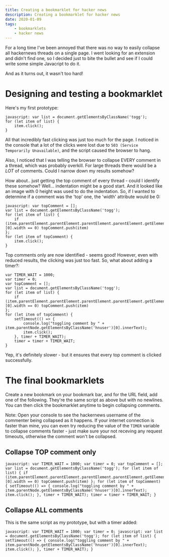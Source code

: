 ```yaml
---
title: Creating a bookmarklet for hacker news
description: Creating a bookmarklet for hacker news
date: 2020-01-09
tags:
    - bookmarklets
    - hacker news
---
```


For a long time I've been annoyed that there was no way to easily collapse all hackernews threads on a single page. I went looking for an extension and didn't find one, so I decided just to bite the bullet and see if I could write some simple Javacript to do it.

And as it turns out, it wasn't too hard!

# Designing and testing a bookmarklet

Here's my first prototype:

```
javascript: var list = document.getElementsByClassName('togg');
for (let item of list) {
    item.click();
}
```

All that incredibly fast clicking was just too much for the page. I noticed in the console that a lot of the clicks were lost due to `503 (Service Temporarily Unavailable)`, and the script caused the browser to hang.

Also, I noticed that I was telling the browser to collapse EVERY comment in a thread, which was probably overkill. For large threads there would be a _LOT_ of comments. Could I narrow down my results somehow?

How about..  just getting the top comment of every thread - could I identify these somehow? Well... indentation might be a good start. And it looked like an image with 0 height was used to do the indentation. So, if I wanted to determine if a comment was the 'top' one, the 'width' attribute would be 0:

```
javascript: var topComment = [];
var list = document.getElementsByClassName('togg');
for (let item of list) {
    if (item.parentElement.parentElement.parentElement.parentElement.getElementsByTagName('img')[0].width == 0) topComment.push(item)
};
for (let item of topComment) {
    item.click();
}
```

Top comments only are now identified - seems good! However, even with reduced results, the clicking was just too fast. So, what about adding a timer?:

```
var TIMER_WAIT = 1000;
var timer = 0;
var topComment = [];
var list = document.getElementsByClassName('togg');
for (let item of list) {
    if (item.parentElement.parentElement.parentElement.parentElement.getElementsByTagName('img')[0].width == 0) topComment.push(item)
};
for (let item of topComment) {
    setTimeout(() => {
        console.log("toggling comment by " + item.parentNode.getElementsByClassName('hnuser')[0].innerText);
        item.click();
    }, timer + TIMER_WAIT);
    timer = timer + TIMER_WAIT;
}
```

Yep, it's definitely slower - but it ensures that every top comment is clicked successfully.

# The final bookmarklets

Create a new bookmark on your bookmark bar, and for the URL field, add one of the following. They're the same script as above but with no newlines. You can then click the bookmarklet anytime to begin collapsing comments.

Note: Open your console to see the hackernews username of the commenter being collapsed as it happens. If your internet connection is faster than mine, you can even try reducing the value of the `TIMER` variable to collapse comments faster - just make sure your not receving any request timeouts, otherwise the comment won't be collapsed.

## Collapse TOP comment only

```
javascript: var TIMER_WAIT = 1000; var timer = 0; var topComment = []; var list = document.getElementsByClassName('togg'); for (let item of list) { if (item.parentElement.parentElement.parentElement.parentElement.getElementsByTagName('img')[0].width == 0) topComment.push(item) }; for (let item of topComment) { setTimeout(() => { console.log("toggling comment by " + item.parentNode.getElementsByClassName('hnuser')[0].innerText); item.click(); }, timer + TIMER_WAIT); timer = timer + TIMER_WAIT; }
```

## Collapse ALL comments

This is the same script as my prototype, but with a timer added:

```
javascript: var TIMER_WAIT = 1000; var timer = 0; javascript: var list = document.getElementsByClassName('togg'); for (let item of list) { setTimeout(() => { console.log("toggling comment by " + item.parentNode.getElementsByClassName('hnuser')[0].innerText); item.click(); }, timer + TIMER_WAIT); }
```